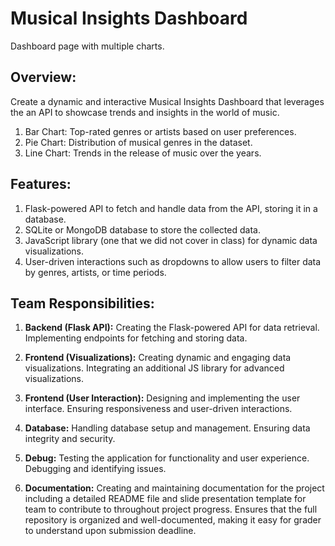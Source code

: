 # Musical Insights Dashboard
Dashboard page with multiple charts.

## Overview:
Create a dynamic and interactive Musical Insights Dashboard that leverages the an API to showcase trends and insights in the world of music. 


1. Bar Chart: Top-rated genres or artists based on user preferences.
2. Pie Chart: Distribution of musical genres in the dataset.
3. Line Chart: Trends in the release of music over the years.

## Features:

1. Flask-powered API to fetch and handle data from the API, storing it in a database.
2. SQLite or MongoDB database to store the collected data.
3. JavaScript library (one that we did not cover in class) for dynamic data visualizations.
4. User-driven interactions such as dropdowns to allow users to filter data by genres, artists, or time periods.

## Team Responsibilities:
1. **Backend (Flask API):**
Creating the Flask-powered API for data retrieval.
Implementing endpoints for fetching and storing data.

2. **Frontend (Visualizations):**
Creating dynamic and engaging data visualizations.
Integrating an additional JS library for advanced visualizations. 

3. **Frontend (User Interaction):**
Designing and implementing the user interface.
Ensuring responsiveness and user-driven interactions.

4. **Database:**
Handling database setup and management.
Ensuring data integrity and security.

5. **Debug:**
Testing the application for functionality and user experience.
Debugging and identifying issues.

6. **Documentation:**
Creating and maintaining documentation for the project including a detailed README file and slide presentation template for team to contribute to throughout project progress. Ensures that the full repository is organized and well-documented, making it easy for grader to understand upon submission deadline.
